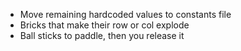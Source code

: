 * Move remaining hardcoded values to constants file
* Bricks that make their row or col explode
* Ball sticks to paddle, then you release it
